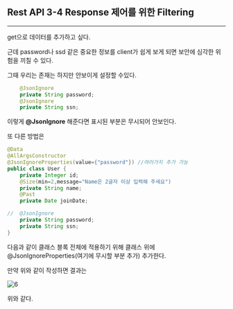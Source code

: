 ## Rest API 3-4 Response 제어를 위한 Filtering
___

get으로 데이터를 추가하고 싶다.

근데 password나 ssd 같은 중요한 정보를 client가 쉽게 보게 되면 보안에 심각한 위험을 끼칠 수 있다.

그때 우리는 존재는 하지만 안보이게 설정할 수있다.

```java
    @JsonIgnore
    private String password;
    @JsonIgnore
    private String ssn;
```

이렇게 **@JsonIgnore** 해준다면 표시된 부분은 무시되어 안보인다.

또 다른 방법은
```java
@Data
@AllArgsConstructor
@JsonIgnoreProperties(value={"password"}) //여러가지 추가 가능
public class User {
    private Integer id;
    @Size(min=2,message="Name은 2글자 이상 입력해 주세요")
    private String name;
    @Past
    private Date joinDate;

//  @JsonIgnore
    private String password;
    private String ssn;
}
```

다음과 같이 클래스 블록 전체에 적용하기 위해 클래스 위에 @JsonIgnoreProperties(여기에 무시할 부분 추가) 추가한다.

만약 위와 같이 작성하면 결과는

![6](https://user-images.githubusercontent.com/113106136/212551030-d5b7bd62-a8f1-406e-81f1-6858427bf80c.png)

위와 같다.

